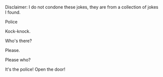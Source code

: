 Disclaimer: I do not condone these jokes, they are from a collection of jokes I found.

Police

Kock-knock.

Who's there?

Please.

Please who?

It's the police!  Open the door!


